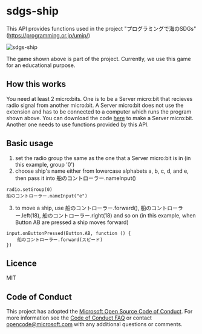 # sdgs-ship

This API provides functions used in the project "プログラミングで海のSDGs" (https://programming.or.jp/umip/)

![sdgs-ship](https://raw.github.com/wiki/ypp-SDGs/sdgs-ship/images/sdgs_ship.gif)

The game shown above is part of the project. Currently, we use this game for an educational purpose.

## How this works

You need at least 2 micro:bits.
One is to be a Server micro:bit that recieves radio signal from another micro:bit. A Server micro:bit does not use the extension and has to be connected to a computer which runs the program shown above. You can download the code [here](https://makecode.microbit.org/_Myb0AWL8TYKx) to make a Server micro:bit.
Another one needs to use functions provided by this API.

## Basic usage

1. set the radio group the same as the one that a Server micro:bit is in (in this example, group '0')
2. choose ship's name either from lowercase alphabets a, b, c, d, and e, then pass it into 船のコントローラー.nameInput()
```
radio.setGroup(0)
船のコントローラー.nameInput("e")
```

3. to move a ship, use 船のコントローラー.forward(), 船のコントローラー.left(18), 船のコントローラー.right(18) and so on (in this example, when Button AB are pressed a ship moves forward)
```
input.onButtonPressed(Button.AB, function () {
    船のコントローラー.forward(スピード)
})
```

## Licence
MIT

## Code of Conduct
This project has adopted the [Microsoft Open Source Code of Conduct](https://opensource.microsoft.com/codeofconduct/). For more information see the [Code of Conduct FAQ](https://opensource.microsoft.com/codeofconduct/faq/) or contact opencode@microsoft.com with any additional questions or comments.
